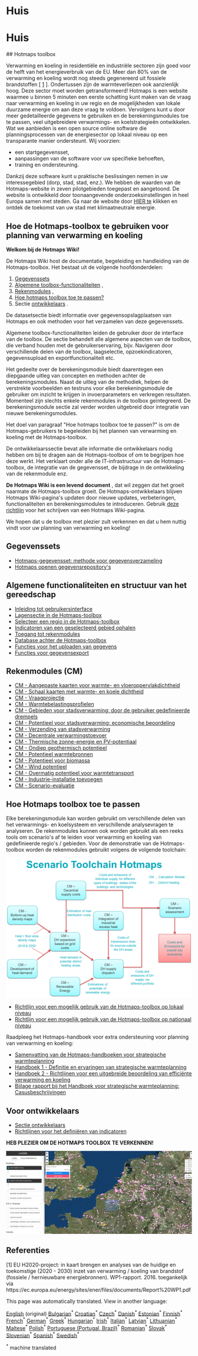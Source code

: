 <h1> <a class="anchor" id="home" href="#home"><i class="fa fa-link"></i></a> Huis </h1><h1> <a class="anchor" id="home" href="#home"><i class="fa fa-link"></i></a> Huis </h1><p> ## Hotmaps toolbox </p><p> Verwarming en koeling in residentiële en industriële sectoren zijn goed voor de helft van het energieverbruik van de EU. Meer dan 80% van de verwarming en koeling wordt nog steeds gegenereerd uit fossiele brandstoffen [ <a href="#references">1</a> ]. Ondertussen zijn de warmteverliezen ook aanzienlijk hoog. Deze sector moet worden getransformeerd! Hotmaps is een website waarmee u binnen 5 minuten een eerste schatting kunt maken van de vraag naar verwarming en koeling in uw regio en de mogelijkheden van lokale duurzame energie om aan deze vraag te voldoen. Vervolgens kunt u door meer gedetailleerde gegevens te gebruiken en de berekeningsmodules toe te passen, veel uitgebreidere verwarmings- en koelstrategieën ontwikkelen. Wat we aanbieden is een open source online software die planningsprocessen van de energiesector op lokaal niveau op een transparante manier ondersteunt. Wij voorzien: </p><ul><li> een startgegevensset, </li><li> aanpassingen van de software voor uw specifieke behoeften, </li><li> training en ondersteuning. </li></ul><p> Dankzij deze software kunt u praktische beslissingen nemen in uw interessegebied (dorp, stad, stad, enz.). We hebben de waarden van de Hotmaps-website in zeven pilotgebieden toegepast en aangetoond. De website is ontwikkeld door toonaangevende onderzoeksinstellingen in heel Europa samen met steden. Ga naar de website door <a href="https://www.hotmaps.hevs.ch/map">HIER te</a> klikken en ontdek de toekomst van uw stad met klimaatneutrale energie. </p><h2> <a class="anchor" id="how-to-use-the-hotmaps-toolbox-for-heating-and-cooling-planning" href="#how-to-use-the-hotmaps-toolbox-for-heating-and-cooling-planning"><i class="fa fa-link"></i></a> Hoe de Hotmaps-toolbox te gebruiken voor planning van verwarming en koeling </h2><p> <strong>Welkom bij de Hotmaps Wiki!</strong> </p><p> De Hotmaps Wiki host de documentatie, begeleiding en handleiding van de Hotmaps-toolbox. Het bestaat uit de volgende hoofdonderdelen: </p><ol><li> <a href="#data-sets">Gegevenssets</a> </li><li> <a href="#general-tool-functionalities-and-structure">Algemene toolbox-functionaliteiten</a> , </li><li> <a href="#calculation-modules-cm">Rekenmodules</a> , </li><li> <a href="#how-to-apply-hotmaps-toolbox">Hoe hotmaps toolbox toe te passen?</a> </li><li> Sectie <a href="#for-developers">ontwikkelaars</a> . </li></ol><p> De datasetsectie biedt informatie over gegevensopslagplaatsen van Hotmaps en ook methoden voor het verzamelen van deze gegevenssets. </p><p> Algemene toolbox-functionaliteiten leiden de gebruiker door de interface van de toolbox. De sectie behandelt alle algemene aspecten van de toolbox, die verband houden met de gebruikerservaring, bijv. Navigeren door verschillende delen van de toolbox, laagselectie, opzoekindicatoren, gegevensupload en exportfunctionaliteit etc. </p><p> Het gedeelte over de berekeningsmodule biedt daarentegen een diepgaande uitleg van concepten en methoden achter de berekeningsmodules. Naast de uitleg van de methodiek, helpen de verstrekte voorbeelden en testruns voor elke berekeningsmodule de gebruiker om inzicht te krijgen in invoerparameters en verkregen resultaten. Momenteel zijn slechts enkele rekenmodules in de toolbox geïntegreerd. De berekeningsmodule sectie zal verder worden uitgebreid door integratie van nieuwe berekeningsmodules. </p><p> Het doel van paragraaf &quot;Hoe hotmaps toolbox toe te passen?&quot; is om de Hotmaps-gebruikers te begeleiden bij het plannen van verwarming en koeling met de Hotmaps-toolbox. </p><p> De ontwikkelaarssectie bevat alle informatie die ontwikkelaars nodig hebben om bij te dragen aan de Hotmaps-toolbox of om te begrijpen hoe deze werkt. Het verklaart onder alle de IT-infrastructuur van de Hotmaps-toolbox, de integratie van de gegevensset, de bijdrage in de ontwikkeling van de rekenmodule enz. </p><p> <strong>De Hotmaps Wiki is een levend document</strong> , dat wil zeggen dat het groeit naarmate de Hotmaps-toolbox groeit. De Hotmaps-ontwikkelaars blijven Hotmaps Wiki-pagina&#39;s updaten door nieuwe updates, verbeteringen, functionaliteiten en berekeningsmodules te introduceren. Gebruik <a href="https://github.com/HotMaps/hotmaps_wiki/wiki/en-Guidelines-for-writing-a-Hotmaps-Wiki-page">deze richtlijn</a> voor het schrijven van een Hotmaps Wiki-pagina. </p><p> We hopen dat u de toolbox met plezier zult verkennen en dat u hem nuttig vindt voor uw planning van verwarming en koeling! </p><h2> <a class="anchor" id="data-sets" href="#data-sets"><i class="fa fa-link"></i></a> Gegevenssets </h2><ul><li> <a href="en-Hotmaps-data-set-method-of-data-collection">Hotmaps-gegevensset: methode voor gegevensverzameling</a> </li><li> <a href="en-Hotmaps-open-data-repositories">Hotmaps openen gegevensrepository&#39;s</a> </li></ul><h2> <a class="anchor" id="general-tool-functionalities-and-structure" href="#general-tool-functionalities-and-structure"><i class="fa fa-link"></i></a> Algemene functionaliteiten en structuur van het gereedschap </h2><ul><li> <a href="en-Introduction-to-user-interface">Inleiding tot gebruikersinterface</a> </li><li> <a href="en-Layers-section-in-the-Hotmaps-toolbox">Lagensectie in de Hotmaps-toolbox</a> </li><li> <a href="en-Select-a-region-in-the-Hotmaps-toolbox">Selecteer een regio in de Hotmaps-toolbox</a> </li><li> <a href="en-Retrieve-indicators-of-a-selected-area">Indicatoren van een geselecteerd gebied ophalen</a> </li><li> <a href="en-Access-to-calculation-modules">Toegang tot rekenmodules</a> </li><li> <a href="en-Database-behind-the-Hotmaps-toolbox">Database achter de Hotmaps-toolbox</a> </li><li> <a href="en-Data-upload-functionalities">Functies voor het uploaden van gegevens</a> </li><li> <a href="en-Data-export-functionalities">Functies voor gegevensexport</a> </li></ul><h2> <a class="anchor" id="calculation-modules-cm" href="#calculation-modules-cm"><i class="fa fa-link"></i></a> Rekenmodules (CM) </h2><ul><li> <a href="en-CM-Customized-heat-and-floor-area-density-maps">CM - Aangepaste kaarten voor warmte- en vloeroppervlakdichtheid</a> </li><li> <a href="en-CM-Scale-heat-and-cool-density-maps">CM - Schaal kaarten met warmte- en koele dichtheid</a> </li><li> <a href="en-CM-Demand-projection">CM - Vraagprojectie</a> </li><li> <a href="en-CM-Heat-load-profiles">CM - Warmtebelastingsprofielen</a> </li><li> <a href="en-CM-District-heating-potential-areas-user-defined-thresholds">CM - Gebieden voor stadsverwarming: door de gebruiker gedefinieerde drempels</a> </li><li> <a href="en-CM-District-heating-potential-economic-assessment">CM - Potentieel voor stadsverwarming: economische beoordeling</a> </li><li> <a href="en-CM-District-heating-supply-dispatch">CM - Verzending van stadsverwarming</a> </li><li> <a href="en-CM-Decentral-heating-supply">CM - Decentrale verwarmingstoevoer</a> </li><li> <a href="en-CM-Solar-thermal-and-PV-potential">CM - Thermische zonne-energie en PV-potentiaal</a> </li><li> <a href="en-CM-Shallow-geothermal-potential">CM - Ondiep geothermisch potentieel</a> </li><li> <a href="en-CM-Heat-source-potential">CM - Potentieel warmtebronnen</a> </li><li> <a href="en-CM-Biomass-potential">CM - Potentieel voor biomassa</a> </li><li> <a href="en-CM-Wind-potential">CM - Wind potentieel</a> </li><li> <a href="en-CM-Excess-heat-transport-potential">CM - Overmatig potentieel voor warmtetransport</a> </li><li> <a href="en-CM-add-industry-plant">CM - Industrie-installatie toevoegen</a> </li><li> <a href="en-CM-Scenario-assessment">CM - Scenario-evaluatie</a> </li></ul><h2> <a class="anchor" id="how-to-apply-hotmaps-toolbox" href="#how-to-apply-hotmaps-toolbox"><i class="fa fa-link"></i></a> Hoe Hotmaps toolbox toe te passen </h2><p> Elke berekeningsmodule kan worden gebruikt om verschillende delen van het verwarmings- en koelsysteem en verschillende analysevragen te analyseren. De rekenmodules kunnen ook worden gebruikt als een reeks tools om scenario&#39;s af te leiden voor verwarming en koeling van gedefinieerde regio&#39;s / gebieden. Voor de demonstratie van de Hotmaps-toolbox worden de rekenmodules gebruikt volgens de volgende toolchain: </p><p><img alt="" src="https://github.com/HotMaps/hotmaps_wiki/blob/master/Images/Hotmaps_toolchain_2019-05-09.png"/></p><ul><li> <a href="en-GL-local">Richtlijn voor een mogelijk gebruik van de Hotmaps-toolbox op lokaal niveau</a> </li><li> <a href="en-GL-national">Richtlijn voor een mogelijk gebruik van de Hotmaps-toolbox op nationaal niveau</a> </li></ul><p> Raadpleeg het Hotmaps-handboek voor extra ondersteuning voor planning van verwarming en koeling: </p><ul><li> <a href="https://www.hotmaps-project.eu/wp-content/uploads/2019/04/Summary-Hotmaps-Handbook.pdf">Samenvatting van de Hotmaps-handboeken voor strategische warmteplanning</a> </li><li> <a href="https://vbn.aau.dk/da/publications/definition-amp-experiences-of-strategic-heat-planning">Handboek 1 - Definitie en ervaringen van strategische warmteplanning</a> </li><li> <a href="https://vbn.aau.dk/da/publications/guidance-for-the-comprehensive-assessment-of-efficient-heating-an">Handboek 2 - Richtlijnen voor een uitgebreide beoordeling van efficiënte verwarming en koeling</a> </li><li> <a href="https://vbn.aau.dk/da/publications/appendix-report-to-the-hotmaps-handbook-for-strategic-heat-planni">Bijlage rapport bij het Handboek voor strategische warmteplanning: Casusbeschrijvingen</a> </li></ul><h2> <a class="anchor" id="for-developers" href="#for-developers"><i class="fa fa-link"></i></a> Voor ontwikkelaars </h2><ul><li> <a href="en-Developers">Sectie ontwikkelaars</a> </li><li> <a href="en-Guidelines-for-defining-indicators">Richtlijnen voor het definiëren van indicatoren</a> </li></ul><p> <strong>HEB PLEZIER OM DE HOTMAPS TOOLBOX TE VERKENNEN!</strong> </p><p><img alt="" src="https://github.com/HotMaps/hotmaps_wiki/blob/master/Images/Hotmaps_test.JPG"/></p><h2> <a class="anchor" id="references" href="#references"><i class="fa fa-link"></i></a> Referenties </h2><p> [1] EU H2020-project: in kaart brengen en analyses van de huidige en toekomstige (2020 - 2030) inzet van verwarming / koeling van brandstof (fossiele / hernieuwbare energiebronnen). WP1-rapport. 2016. toegankelijk via https://ec.europa.eu/energy/sites/ener/files/documents/Report%20WP1.pdf </p>
<!--- THIS IS A SUPER UNIQUE IDENTIFIER -->

This page was automatically translated. View in another language:

[English](../en/Home) (original) [Bulgarian](../bg/Home)<sup>\*</sup> [Croatian](../hr/Home)<sup>\*</sup> [Czech](../cs/Home)<sup>\*</sup> [Danish](../da/Home)<sup>\*</sup>  [Estonian](../et/Home)<sup>\*</sup> [Finnish](../fi/Home)<sup>\*</sup> [French](../fr/Home)<sup>\*</sup> [German](../de/Home)<sup>\*</sup> [Greek](../el/Home)<sup>\*</sup> [Hungarian](../hu/Home)<sup>\*</sup> [Irish](../ga/Home)<sup>\*</sup> [Italian](../it/Home)<sup>\*</sup> [Latvian](../lv/Home)<sup>\*</sup> [Lithuanian](../lt/Home)<sup>\*</sup> [Maltese](../mt/Home)<sup>\*</sup> [Polish](../pl/Home)<sup>\*</sup> [Portuguese (Portugal, Brazil)](../pt/Home)<sup>\*</sup> [Romanian](../ro/Home)<sup>\*</sup> [Slovak](../sk/Home)<sup>\*</sup> [Slovenian](../sl/Home)<sup>\*</sup> [Spanish](../es/Home)<sup>\*</sup> [Swedish](../sv/Home)<sup>\*</sup> 

<sup>\*</sup> machine translated
